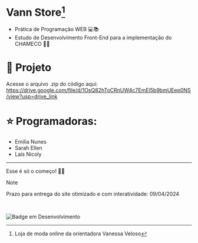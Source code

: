 # Vann Store[^1]

<ul>
  <li>Prática de Programação WEB 💻📚</li>
  <li>Estudo de Desenvolvimento Front-End para a implementação do CHAMECO 🚀🎯</li>
</ul>

# 📂 Projeto
Acesse o arquivo .zip do código aqui: https://drive.google.com/file/d/1OsQ82hToCRnUW4c7EmEl5b9bmUEep0NS/view?usp=drive_link 

 # ⭐ Programadoras:
 <ul>
   <li>Emilia Nunes</li>
   <li>Sarah Ellen</li>
  <li>Laís Nicoly</li>
 </ul>

<hr>

Esse é só o começo! 🌟💪

> [!NOTE]
> Prazo para entrega do site otimizado e com interatividade: 09/04/2024

<br>

![Badge em Desenvolvimento](http://img.shields.io/static/v1?label=STATUS&message=EM%20DESENVOLVIMENTO&color=GREEN&style=for-the-badge)

[^1]: Loja de moda online da orientadora Vanessa Veloso 
